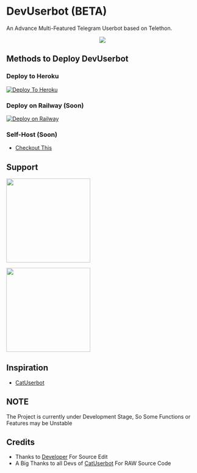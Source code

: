 # DevUserbot (BETA)
An Advance Multi-Featured Telegram Userbot based on Telethon.

<p align="center">
  <img src="https://telegra.ph/file/80c25e0e397d7cea278f1.jpg">
</p>

## Methods to Deploy DevUserbot
### Deploy to Heroku 
[![Deploy To Heroku](https://www.herokucdn.com/deploy/button.svg)](https://dashboard.heroku.com/new?template=https://github.com/Samarth-Dubey/DevUserBot)

### Deploy on Railway (Soon) 
[![Deploy on Railway](https://railway.app/button.svg)](https://railway.app/new/template?template=)

### Self-Host (Soon)
  - [Checkout This]()
  

## Support
   <a href="https://telegram.me/DevTgUb_Official"><img src="https://img.shields.io/badge/Channel%20Support%3F-Yes-green?&style=flat-square?&logo=telegram" width=220px></a></p>
   <a href="https://telegram.me/DevTgUb_Support"><img src="https://img.shields.io/badge/Group%20Support%3F-Yes-green?&style=flat-square?&logo=telegram" width=220px></a></p>
   
## Inspiration
   - [CatUserbot](https://github.com/TgCatUB/catuserbot)
   
## NOTE
The Project is currently under Development Stage, So Some Functions or Features may be Unstable

## Credits
   - Thanks to [Developer](https://github.com/samarth-dubey) For Source Edit
   - A Big Thanks to all Devs of [CatUserbot](https://github.com/TgCatUB/catuserbot) For RAW Source Code
